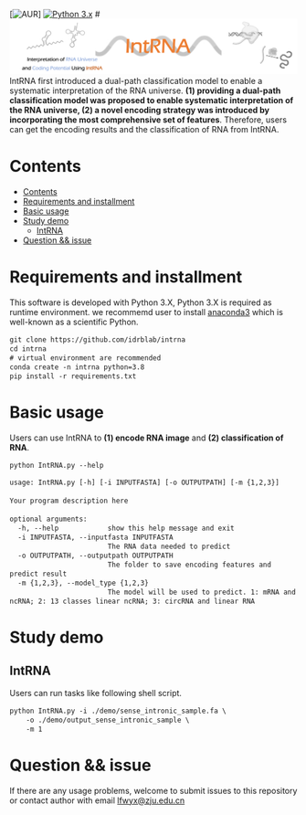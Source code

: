 [![AUR](https://img.shields.io/badge/license-GPL%203.0-blue.svg)]
[![Python 3.x](https://img.shields.io/badge/Python-3.X-green.svg)](https://www.python.org/)
#[![IntRNA](fig/RNAInterpret-Title.png)](http://idrblab.org/intrna/)
IntRNA first introduced a dual-path classification model to enable a systematic interpretation of the RNA universe. **(1) providing a dual-path classification model was proposed to enable systematic interpretation of the RNA universe, (2) a novel encoding strategy was introduced by incorporating the most comprehensive set of features**. Therefore, users can get the encoding results and the classification of RNA from IntRNA.

# Contents
- [Contents](#contents)
- [Requirements and installment](#requirements-and-installment)
- [Basic usage](#basic-usage)
- [Study demo](#study-demo)
  - [IntRNA](#1-IntRNA)
- [Question && issue](#question--issue)

# Requirements and installment
This software is developed with Python 3.X, Python 3.X is required as runtime environment. we recommemd user to install [anaconda3](https://www.anaconda.com/) which is well-known as a scientific Python.

```shell
git clone https://github.com/idrblab/intrna
cd intrna
# virtual environment are recommended
conda create -n intrna python=3.8
pip install -r requirements.txt
```
# Basic usage
Users can use IntRNA to **(1) encode RNA image** and **(2) classification of RNA**.
```shell
python IntRNA.py --help
```
```
usage: IntRNA.py [-h] [-i INPUTFASTA] [-o OUTPUTPATH] [-m {1,2,3}]

Your program description here

optional arguments:
  -h, --help            show this help message and exit
  -i INPUTFASTA, --inputfasta INPUTFASTA
                        The RNA data needed to predict
  -o OUTPUTPATH, --outputpath OUTPUTPATH
                        The folder to save encoding features and predict result
  -m {1,2,3}, --model_type {1,2,3}
                        The model will be used to predict. 1: mRNA and ncRNA; 2: 13 classes linear ncRNA; 3: circRNA and linear RNA
```



# Study demo
## IntRNA
Users can run tasks like following shell script.
```shell
python IntRNA.py -i ./demo/sense_intronic_sample.fa \
    -o ./demo/output_sense_intronic_sample \
    -m 1 
```

# Question && issue
If there are any usage problems, welcome to submit issues to this repository or contact author with email lfwyx@zju.edu.cn
